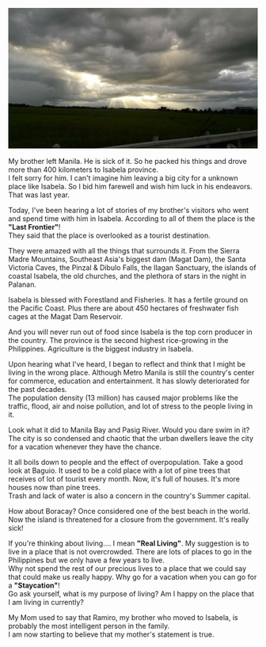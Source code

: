 ![Isabela](/images/Isabela.jpg)

My brother left Manila. He is sick of it. So he packed his things and drove more than 400 kilometers to Isabela province.   
I felt sorry for him. I can't imagine him leaving a big city for a unknown place like Isabela. So I bid him farewell and wish him luck in his endeavors. That was last year.

Today, I've been hearing a lot of stories of my brother's visitors who went and spend time with him in Isabela. According to all of them the place is the **"Last Frontier"**!   
They said that the place is overlooked as a tourist destination.

They were amazed with all the things that surrounds it. From the Sierra Madre Mountains, Southeast Asia's biggest dam (Magat Dam), the Santa Victoria Caves, the Pinzal & Dibulo Falls, the Ilagan Sanctuary, the islands of coastal Isabela, the old churches, and the plethora of stars in the night in Palanan.

Isabela is blessed with Forestland and Fisheries. It has a fertile ground on the Pacific Coast. Plus there are about 450 hectares of freshwater fish cages at the Magat Dam Reservoir.

And you will never run out of food since Isabela is the top corn producer in the country. The province is the second highest rice-growing in the Philippines. Agriculture is the biggest industry in Isabela.

Upon hearing what I've heard, I began to reflect and think that I might be living in the wrong place. Although Metro Manila is still the country's center for commerce, education and entertainment. It has slowly deteriorated for the past decades.   
The population density (13 million) has caused major problems like the traffic, flood, air and noise pollution, and lot of stress to the people living in it.

Look what it did to Manila Bay and Pasig River. Would you dare swim in it?   
The city is so condensed and chaotic that the urban dwellers leave the city for a vacation whenever they have the chance. 

It all boils down to people and the effect of overpopulation. Take a good look at Baguio. It used to be a cold place with a lot of pine trees that receives of lot of tourist every month. Now, it's full of houses. It's more houses now than pine trees.   
Trash and lack of water is also a concern in the country's Summer capital. 

How about Boracay? Once considered one of the best beach in the world. Now the island is threatened for a closure from the government. It's really sick!

If you're thinking about living.... I mean **"Real Living"**. My suggestion is to live in a place that is not overcrowded. There are lots of places to go in the Philippines but we only have a few years to live.   
Why not spend the rest of our precious lives to a place that we could say that could make us really happy. Why go for a vacation when you can go for a **"Staycation"**!   
Go ask yourself, what is my purpose of living? Am I happy on the place that I am living in currently?

My Mom used to say that Ramiro, my brother who moved to Isabela, is probably the most intelligent person in the family.   
I am now starting to believe that my mother's statement is true.     




